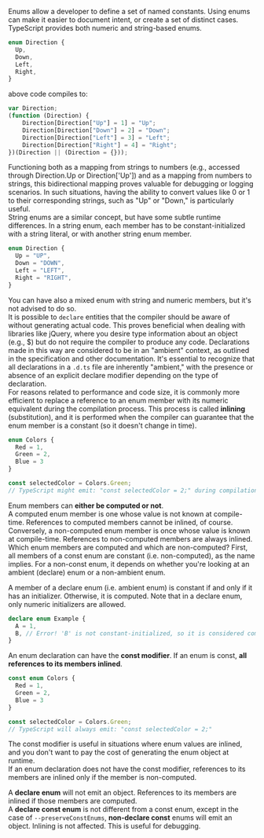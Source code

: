 Enums allow a developer to define a set of named constants. Using enums can make it easier to document intent, or create a set of distinct cases. TypeScript provides both numeric and string-based enums. <br />

```typescript
enum Direction {
  Up,
  Down,
  Left,
  Right,
}
```
above code compiles to:
```javascript
var Direction;
(function (Direction) {
    Direction[Direction["Up"] = 1] = "Up";
    Direction[Direction["Down"] = 2] = "Down";
    Direction[Direction["Left"] = 3] = "Left";
    Direction[Direction["Right"] = 4] = "Right";
})(Direction || (Direction = {}));
```
Functioning both as a mapping from strings to numbers (e.g., accessed through Direction.Up or Direction['Up']) and as a mapping from numbers to strings, this bidirectional mapping proves valuable for debugging or logging scenarios. In such situations, having the ability to convert values like 0 or 1 to their corresponding strings, such as "Up" or "Down," is particularly useful. <br />
String enums are a similar concept, but have some subtle runtime differences. In a string enum, each member has to be constant-initialized with a string literal, or with another string enum member.
```typescript
enum Direction {
  Up = "UP",
  Down = "DOWN",
  Left = "LEFT",
  Right = "RIGHT",
}
```
You can have also a mixed enum with string and numeric members, but it's not advised to do so. <br />
It is possible to ```declare``` entities that the compiler should be aware of without generating actual code. This proves beneficial when dealing with libraries like jQuery, where you desire type information about an object (e.g., $) but do not require the compiler to produce any code. Declarations made in this way are considered to be in an "ambient" context, as outlined in the specification and other documentation. It's essential to recognize that all declarations in a ```.d.ts``` file are inherently "ambient," with the presence or absence of an explicit declare modifier depending on the type of declaration. <br/>
For reasons related to performance and code size, it is commonly more efficient to replace a reference to an enum member with its numeric equivalent during the compilation process. This process is called **inlining** (substitution), and it is performed when the compiler can guarantee that the enum member is a constant (so it doesn't change in time). <br/>

```typescript
enum Colors {
  Red = 1,
  Green = 2,
  Blue = 3
}

const selectedColor = Colors.Green;
// TypeScript might emit: "const selectedColor = 2;" during compilation
```

Enum members can **either be computed or not**. <br/>
A computed enum member is one whose value is not known at compile-time. References to computed members cannot be inlined, of course. Conversely, a non-computed enum member is once whose value is known at compile-time. References to non-computed members are always inlined.
Which enum members are computed and which are non-computed? First, all members of a const enum are constant (i.e. non-computed), as the name implies. For a non-const enum, it depends on whether you're looking at an ambient (declare) enum or a non-ambient enum.

A member of a declare enum (i.e. ambient enum) is constant if and only if it has an initializer. Otherwise, it is computed. Note that in a declare enum, only numeric initializers are allowed.

```typescript
declare enum Example {
  A = 1,
  B, // Error! 'B' is not constant-initialized, so it is considered computed
}
```
An enum declaration can have the **const modifier**. If an enum is const, **all references to its members inlined**.
```typescript
const enum Colors {
  Red = 1,
  Green = 2,
  Blue = 3
}

const selectedColor = Colors.Green;
// TypeScript will always emit: "const selectedColor = 2;" 
```
The const modifier is useful in situations where enum values are inlined, and you don't want to pay the cost of generating the enum object at runtime. <br/>
If an enum declaration does not have the const modifier, references to its members are inlined only if the member is non-computed. <br/>

A __declare enum__ will not emit an object. References to its members are inlined if those members are computed. <br/>
A __declare const enum__ is not different from a const enum, except in the case of ```--preserveConstEnums```, __non-declare const__ enums will emit an object. Inlining is not affected. This is useful for debugging.
